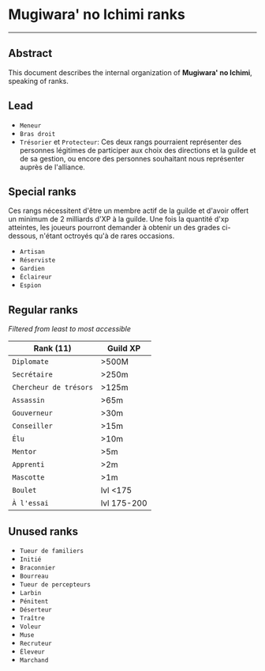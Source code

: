 # Mugiwara' no Ichimi ranks
---------------------------

## Abstract

This document describes the internal organization of **Mugiwara' no Ichimi**, speaking of ranks.

## Lead

* `Meneur`
* `Bras droit`
* `Trésorier` et `Protecteur`: Ces deux rangs pourraient représenter des personnes légitimes de participer aux choix des directions et la guilde et de sa gestion, ou encore des personnes souhaitant nous représenter auprès de l'alliance.

## Special ranks

Ces rangs nécessitent d'être un membre actif de la guilde et d'avoir offert un minimum de 2 milliards d'XP à la guilde. Une fois la quantité d'xp atteintes, les joueurs pourront demander à obtenir un des grades ci-dessous, n'étant octroyés qu'à de rares occasions.

* `Artisan`
* `Réserviste`
* `Gardien`
* `Éclaireur`
* `Espion`

## Regular ranks

*Filtered from least to most accessible*

| Rank (11) | Guild XP |
|-----------|----------|
| `Diplomate`| >500M |
| `Secrétaire`| >250m |
| `Chercheur de trésors`| >125m |
| `Assassin`| >65m |
| `Gouverneur`| >30m |
| `Conseiller`| >15m |
| `Élu` | >10m |
| `Mentor` | >5m |
| `Apprenti` | >2m |
| `Mascotte`| >1m |
| `Boulet` | lvl <175 |
| `À l'essai`| lvl 175-200 |

## Unused ranks

* `Tueur de familiers`
* `Initié`
* `Braconnier`
* `Bourreau`
* `Tueur de percepteurs`
* `Larbin`
* `Pénitent`
* `Déserteur`
* `Traître`
* `Voleur`
* `Muse`
* `Recruteur`
* `Éleveur`
* `Marchand`
